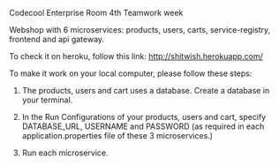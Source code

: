 Codecool Enterprise Room 4th Teamwork week

Webshop with 6 microservices: products, users, carts, service-registry, frontend and api gateway. 

To check it on heroku, follow this link:
http://shitwish.herokuapp.com/

To make it work on your local computer, please follow these steps:

1. The products, users and cart uses a database. Create a database in your terminal.

2. In the Run Configurations of your products, users and cart, specify DATABASE_URL, USERNAME and PASSWORD (as required in each application.properties file of these 3 microservices.)

3. Run each microservice.
